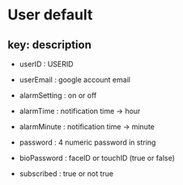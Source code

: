 #  User default

## key: description 
- userID : USERID 
- userEmail : google account email

- alarmSetting : on or off
- alarmTime : notification time -> hour 
- alarmMinute : notification time -> minute

- password : 4 numeric password in string
- bioPassword : faceID or touchID (true or false)

- subscribed : true or not true
